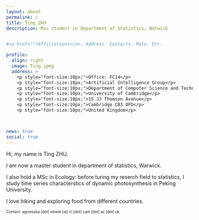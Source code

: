 ```yaml
---
layout: about
permalink: /
title: Ting ZHU
description: Msc student in Department of Statistics, Warwick


#<a href="">Affiliations</a>. Address. Contacts. Moto. Etc.

profile:
  align: right
  image: Ting.jpeg
  address: >
    <p style="font-size:10px;">Office: FC14</p>
    <p style="font-size:10px;">Artificial Intelligence Group</p>
    <p style="font-size:10px;">Department of Computer Science and Technology</p>
    <p style="font-size:10px;">University of Cambridge</p>
    <p style="font-size:10px;">15 JJ Thomson Avenue</p>
    <p style="font-size:10px;">Cambridge CB3 0FD</p>
    <p style="font-size:10px;">United Kingdom</p>



news: true
social: true
---
```

Hi, my name is Ting ZHU.

I am now a master student in department of statistics, Warwick.

I also hold a MSc in Ecology: before turing my reserch field to statistics, I study time series characterstics of dynamic photosynthesis in Peking University.

I love hiking and exploring food from different countries.


<p style="font-size:10px;"> Contact: agnieszka [dot] slowik [at] cl [dot] cam [dot] ac [dot] uk </p>
